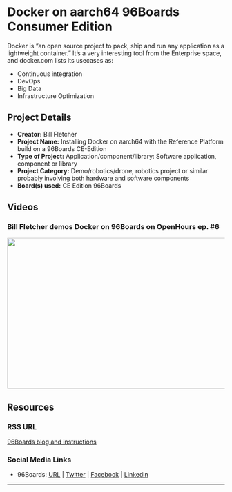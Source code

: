 # Docker on aarch64 96Boards Consumer Edition

Docker is “an open source project to pack, ship and run any application as a lightweight container.” It’s a very interesting tool from the Enterprise space, and docker.com lists its usecases as:

- Continuous integration
- DevOps
- Big Data
- Infrastructure Optimization

## Project Details

- **Creator:** Bill Fletcher
- **Project Name:** Installing Docker on aarch64 with the Reference Platform build on a 96Boards CE-Edition
- **Type of Project:** Application/component/library: Software application, component or library
- **Project Category:** Demo/robotics/drone, robotics project or similar probably involving both hardware and software components
- **Board(s) used:** CE Edition 96Boards

## Videos

### Bill Fletcher demos Docker on 96Boards on OpenHours ep. #6

[<img src="https://github.com/96boards/website/blob/master/96Boards.org/Projects/Docker96BoardsCE/Images/Docker_Video_OpenHours.png?raw=true" data-canonical-src="https://github.com/96boards/website/blob/master/96Boards.org/Projects/Docker96BoardsCE/Images/Docker_Video_OpenHours.png?raw=true" width="600" height="350" />](https://youtu.be/lvv7CbXOHtw?list=PL-NF6S9MM_W1QBjUc2B5Pg502bz7qslxk)

## Resources

### RSS URL

[96Boards blog and instructions](http://www.96boards.org/blog/installing-docker-aarch64-96boards-ce/)

### Social Media Links

- 96Boards: [URL](http://www.96boards.org/) | [Twitter](https://twitter.com/96boards) | [Facebook](https://www.facebook.com/96Boards) | [Linkedin](https://www.linkedin.com/showcase/6637095/)


***
